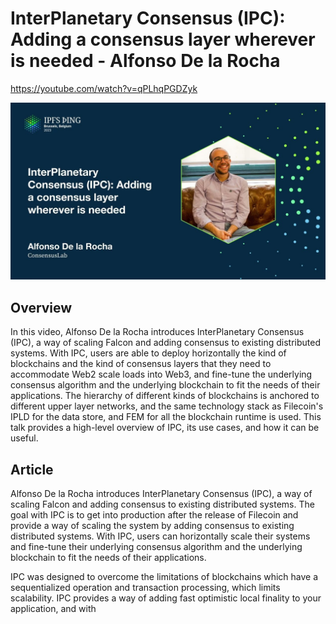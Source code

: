 # InterPlanetary Consensus (IPC): Adding a consensus layer wherever is needed - Alfonso De la Rocha

<https://youtube.com/watch?v=qPLhqPGDZyk>

![image for InterPlanetary Consensus (IPC): Adding a consensus layer wherever is needed - Alfonso De la Rocha](/thing23/qPLhqPGDZyk.jpg)

## Overview

In this video, Alfonso De la Rocha introduces InterPlanetary Consensus (IPC), a way of scaling Falcon and adding consensus to existing distributed systems. With IPC, users are able to deploy horizontally the kind of blockchains and the kind of consensus layers that they need to accommodate Web2 scale loads into Web3, and fine-tune the underlying consensus algorithm and the underlying blockchain to fit the needs of their applications. The hierarchy of different kinds of blockchains is anchored to different upper layer networks, and the same technology stack as Filecoin's IPLD for the data store, and FEM for all the blockchain runtime is used. This talk provides a high-level overview of IPC, its use cases, and how it can be useful.

## Article

Alfonso De la Rocha introduces InterPlanetary Consensus (IPC), a way of scaling Falcon and adding consensus to existing distributed systems. The goal with IPC is to get into production after the release of Filecoin and provide a way of scaling the system by adding consensus to existing distributed systems. With IPC, users can horizontally scale their systems and fine-tune their underlying consensus algorithm and the underlying blockchain to fit the needs of their applications.

IPC was designed to overcome the limitations of blockchains which have a sequentialized operation and transaction processing, which limits scalability. IPC provides a way of adding fast optimistic local finality to your application, and with